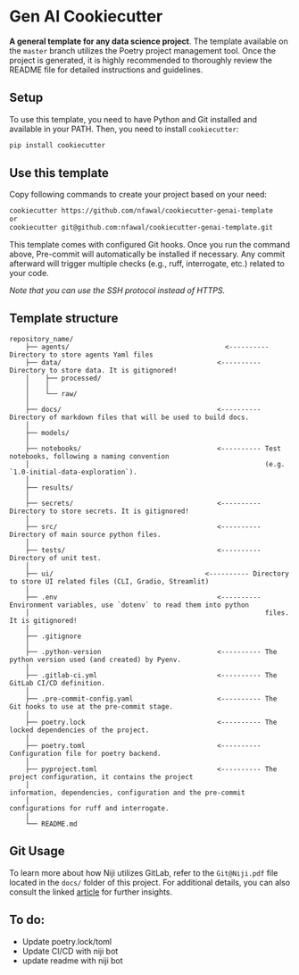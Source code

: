 # Gen AI Cookiecutter

**A general template for any data science project**. The template available on the `master` branch utilizes the Poetry project management tool. Once the project is generated, it is highly recommended to thoroughly review the README file for detailed instructions and guidelines.

## Setup

To use this template, you need to have Python and Git installed and available in your PATH. Then, you need to install `cookiecutter`:

```sh
pip install cookiecutter
```

## Use this template

Copy following commands to create your project based on your need:

```sh
cookiecutter https://github.com/nfawal/cookiecutter-genai-template
or
cookiecutter git@github.com:nfawal/cookiecutter-genai-template.git

```

This template comes with configured Git hooks. Once you run the command above, Pre-commit will automatically be installed if necessary. Any commit afterward will trigger multiple checks (e.g., ruff, interrogate, etc.) related to your code.

*Note that you can use the SSH protocol instead of HTTPS.*

## Template structure

```
repository_name/
    ├── agents/                                       <---------- Directory to store agents Yaml files
    ├── data/                                       <---------- Directory to store data. It is gitignored!
    │    ├── processed/
    │    │
    │    └── raw/
    │
    ├── docs/                                       <---------- Directory of markdown files that will be used to build docs.
    │
    ├── models/
    │
    ├── notebooks/                                  <---------- Test notebooks, following a naming convention 
    │                                                           (e.g. `1.0-initial-data-exploration`).
    │
    ├── results/
    │
    ├── secrets/                                    <---------- Directory to store secrets. It is gitignored!
    │
    ├── src/                                        <---------- Directory of main source python files.
    │
    ├── tests/                                      <---------- Directory of unit test.
    │
    ├── ui/                                      <---------- Directory to store UI related files (CLI, Gradio, Streamlit)
    │
    ├── .env                                        <---------- Environment variables, use `dotenv` to read them into python
    │                                                           files. It is gitignored!
    │
    ├── .gitignore
    │
    ├── .python-version                             <---------- The python version used (and created) by Pyenv.
    │
    ├── .gitlab-ci.yml                              <---------- The GitLab CI/CD definition.
    │
    ├── .pre-commit-config.yaml                     <---------- The Git hooks to use at the pre-commit stage.
    │
    ├── poetry.lock                                 <---------- The locked dependencies of the project.  
    │
    ├── poetry.toml                                 <---------- Configuration file for poetry backend.  
    │
    ├── pyproject.toml                              <---------- The project configuration, it contains the project 
    │                                                           information, dependencies, configuration and the pre-commit
    │                                                           configurations for ruff and interrogate.
    │
    └── README.md 
```

## Git Usage  

To learn more about how Niji utilizes GitLab, refer to the `Git@Niji.pdf` file located in the `docs/` folder of this project. For additional details, you can also consult the linked [article](https://medium.com/@adrien.riaux/mastering-git-documentation-and-usage-8057063608c7) for further insights.

## To do:
- Update poetry.lock/toml
- Update CI/CD with niji bot
- update readme with niji bot
